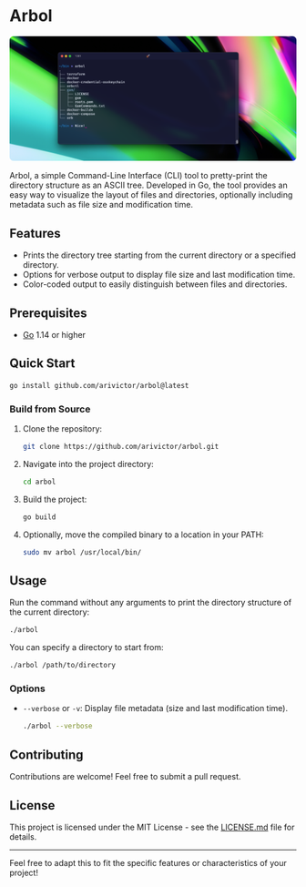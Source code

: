 # Arbol

![screenshot](screenshot.png)

Arbol, a simple Command-Line Interface (CLI) tool to pretty-print the directory structure as an ASCII tree. Developed in Go, the tool provides an easy way to visualize the layout of files and directories, optionally including metadata such as file size and modification time.

## Features

- Prints the directory tree starting from the current directory or a specified directory.
- Options for verbose output to display file size and last modification time.
- Color-coded output to easily distinguish between files and directories.

## Prerequisites

- [Go](https://golang.org/) 1.14 or higher

## Quick Start

```bash
go install github.com/arivictor/arbol@latest
```
### Build from Source

1. Clone the repository:

    ```bash
    git clone https://github.com/arivictor/arbol.git
    ```

2. Navigate into the project directory:

    ```bash
    cd arbol
    ```

3. Build the project:

    ```bash
    go build
    ```

4. Optionally, move the compiled binary to a location in your PATH:

    ```bash
    sudo mv arbol /usr/local/bin/
    ```

## Usage

Run the command without any arguments to print the directory structure of the current directory:

```bash
./arbol
```

You can specify a directory to start from:

```bash
./arbol /path/to/directory
```

### Options

- `--verbose` or `-v`: Display file metadata (size and last modification time).

    ```bash
    ./arbol --verbose
    ```

## Contributing

Contributions are welcome! Feel free to submit a pull request.

## License

This project is licensed under the MIT License - see the [LICENSE.md](LICENSE.md) file for details.

---

Feel free to adapt this to fit the specific features or characteristics of your project!